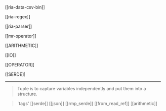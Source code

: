 [[ria-data-csv-bin]]

[[ria-regex]]

[[ria-parser]]

[[mr-operator]]

[[ARITHMETIC]]

[[IO]]

[[OPERATOR]]

[[SERDE]]

---

> Tuple is to capture variables independently and put them into a structure.


> `tags' [[serde]] [[json]]  [[rmp_serde]] [[from_read_ref]] [[arithmetic]]
